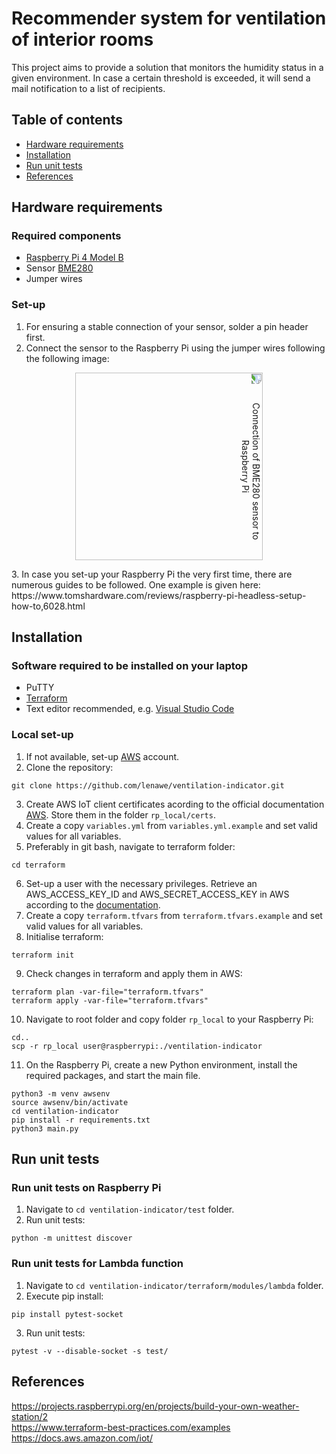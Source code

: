 # Recommender system for ventilation of interior rooms
This project aims to provide a solution that monitors the humidity status in a given environment. In case a certain threshold is exceeded, it will send a mail notification to a list of recipients.

## Table of contents
- [Hardware requirements](#hardware-requirements)
- [Installation](#installation)
- [Run unit tests](#run-unit-tests)
- [References](#references)

## Hardware requirements
### Required components
+ [Raspberry Pi 4 Model B](https://www.raspberrypi.com/products/raspberry-pi-4-model-b/)
+ Sensor [BME280](https://www.bosch-sensortec.com/products/environmental-sensors/humidity-sensors-bme280/)
+ Jumper wires

### Set-up
1. For ensuring a stable connection of your sensor, solder a pin header first.
2. Connect the sensor to the Raspberry Pi using the jumper wires following the following image:
<p align="center">
  <img src='https://pypi-camo.freetls.fastly.net/e1c7e61175cad5b70af740e8305ea3b1e50b1104/68747470733a2f2f692e696d6775722e636f6d2f38693373536c432e706e67' width='300' alt="Connection of BME280 sensor to Raspberry Pi" style="transform:rotate(90deg);">
</p>
3. In case you set-up your Raspberry Pi the very first time, there are numerous guides to be followed. One example is given here: https://www.tomshardware.com/reviews/raspberry-pi-headless-setup-how-to,6028.html

## Installation
### Software required to be installed on your laptop
+ PuTTY
+ [Terraform](https://developer.hashicorp.com/terraform/tutorials/aws-get-started/install-cli)
+ Text editor recommended, e.g. [Visual Studio Code](https://code.visualstudio.com/)

### Local set-up
1. If not available, set-up [AWS](https://aws.amazon.com/) account.
2. Clone the repository:
```
git clone https://github.com/lenawe/ventilation-indicator.git
```
3. Create AWS IoT client certificates acording to the official documentation [AWS](https://docs.aws.amazon.com/iot/latest/developerguide/device-certs-create.html). Store them in the folder ```rp_local/certs```.
4. Create a copy ```variables.yml``` from ```variables.yml.example``` and set valid values for all variables.
5. Preferably in git bash, navigate to terraform folder:
```
cd terraform
```
6. Set-up a user with the necessary privileges. Retrieve an AWS_ACCESS_KEY_ID and AWS_SECRET_ACCESS_KEY in AWS according to the [documentation](https://docs.aws.amazon.com/IAM/latest/UserGuide/id_credentials_access-keys.html).
7. Create a copy ```terraform.tfvars``` from ```terraform.tfvars.example``` and set valid values for all variables.
8. Initialise terraform:
```
terraform init
```
9. Check changes in terraform and apply them in AWS:
```
terraform plan -var-file="terraform.tfvars"
terraform apply -var-file="terraform.tfvars"
```
10. Navigate to root folder and copy folder ```rp_local``` to your Raspberry Pi:
```
cd..
scp -r rp_local user@raspberrypi:./ventilation-indicator
```
11. On the Raspberry Pi, create a new Python environment, install the required packages, and start the main file.
```
python3 -m venv awsenv
source awsenv/bin/activate
cd ventilation-indicator
pip install -r requirements.txt
python3 main.py
```

## Run unit tests
### Run unit tests on Raspberry Pi
1. Navigate to ```cd ventilation-indicator/test``` folder.
2. Run unit tests:
```
python -m unittest discover
```

### Run unit tests for Lambda function
1. Navigate to ```cd ventilation-indicator/terraform/modules/lambda``` folder.
2. Execute pip install:
```
pip install pytest-socket
```
3. Run unit tests:
```
pytest -v --disable-socket -s test/
```

## References
https://projects.raspberrypi.org/en/projects/build-your-own-weather-station/2 </br>
https://www.terraform-best-practices.com/examples</br>
https://docs.aws.amazon.com/iot/